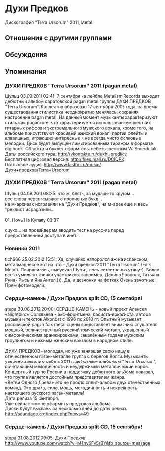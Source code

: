 # Духи Предков

Дискография
"Terra Ursorum" 2011, Metal

## Отношения с другими группами


## Обсуждения


## Упоминания

### ДУХИ ПРЕДКОВ &quot;Terra Ursorum&quot; 2011 (pagan metal)

Шульц 03.09.2011 02:41:
7 сентября на лейбле Metalism Records выходит дебютный альбом саратовской pagan metal группы ДУХИ ПРЕДКОВ "Terra Ursorum". Коллектив образован 17 сентября 2005 года, за время существования стилистика неоднократно менялась, сохраняя настроение pagan metal. На данный момент музыканты характеризуют стиль как pagancore, что характеризуется использованием жестких гитарных риффов и экстремального мужского вокала, кроме того, на альбоме присутствуют красивый женский вокал, партии флейты и клавишных, играющих интересные и не всегда чисто фолковые мелодии. Диск будет выпущен лимитированным тиражом в формате digibook. Обложка и буклет оформлены небезызвестным W. Smerdulak. <BR>Даты российского тура: <A HREF="http://vkontakte.ru/dukhi_predkov" TARGET="_blank">http://vkontakte.ru/dukhi_predkov</A><BR>Бесплатная цифровая версия: <A HREF="http://files.mail.ru/DCIQPK" TARGET="_blank">http://files.mail.ru/DCIQPK</A><BR>Потоковое аудио: <A HREF="http://www.lastfm.ru/music/Духи+предков/Terra+Ursorum" TARGET="_blank">http://www.lastfm.ru/music/Духи+предков/Terra+Ursorum</A>

### ДУХИ ПРЕДКОВ &quot;Terra Ursorum&quot; 2011 (pagan metal)

Шульц 04.09.2011 08:25:
что ж, блять, за мудаки-то кругом...<BR>все слова переписывают с прописных букв...<BR>на м-архивах исправили на "Духи Предков", на м-арее еще и весь треклист исpaganили... <BR><BR>01. Ночь На Купалу 03:37<BR><BR>сцуко... на провайдерам вводить тест на русс-яз перед предоставлением доступа в инет...

### Новинки 2011

tich666 25.02.2012 15:51:
Ха, случайно напоролся аж на испанском металмаднессе вот на что - Духи предков'2011 "Terra Insorum" (Folk Metal). Понравилось, выпускал Шульц. лось естественно утянут). Более всего умиляют клички участников. например, Данила Ярополк, Татьяна Руна- Рысь и Яна Ангел.))). Да, и девчонки на фотках Очень зачотные! Прям фотомодели.

### Сердце-камень / Духи Предков split CD, 15 сентября!

stepa 30.08.2012 20:00:
СЕРДЦЕ-КАМЕНЬ - новый проект Алексея «Nightbird» Соловьёва - экс-фронтмена, басиста-вокалиста, автора музыки и текстов  Alkonost с 1996 по 2010 гг. Опытный музыкант российской pagan folk metal сцены представляет вниманию слушателя мощный, величественный русский языческий металл, украшенный симфоническими аранжировками, закалённым годами мужским гроулингом и нежным женским вокалом в народном стиле.<BR><BR>ДУХИ ПРЕДКОВ - молодая, но уже занявшая свою нишу в отечественном паган-металле  группа с берегов Волги. Музыканты уверено заявили о себе в 2011 г. дебютным альбомом "Terra Ursorum", сочетающим мелодичность и неудержимый металлический норов. Концертный тур по России в поддержку дебютного альбома показал, что группа является достойным представителем жанра.<BR> «Ветви Одного Древа» это не просто сплит-альбом двух отечественных команд. Это драйв, сила, мощь, мелодичность и искренность настоящего русского паган-металла!<BR>Дата релиза 15 сентября.<BR>Уже сейчас можно оформить предзаказ альбома.<BR>Диски будут высланы за несколько дней до даты релиза.<BR><A HREF="http://soundage.org/index.php?news=49" TARGET="_blank">http://soundage.org/index.php?news=49</A>

### Сердце-камень / Духи Предков split CD, 15 сентября!

stepa 31.08.2012 09:05:
Духи Предков<BR><A HREF="http://www.youtube.com/watch?v=M4ny6Fv5rBY&fb_source=message" TARGET="_blank">http://www.youtube.com/watch?v=M4ny6Fv5rBY&fb_source=message</A>

